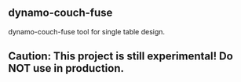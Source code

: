 ## dynamo-couch-fuse
dynamo-couch-fuse tool for single table design.

## Caution: This project is still experimental! Do NOT use in production.
